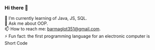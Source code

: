 ### Hi there 👋
🌱 I’m currently learning of Java, JS, SQL. <br/>
💬 Ask me about OOP.<br/>
📫 How to reach me: barmaglot351@gmail.com.<br/>
⚡ Fun fact: the first programming language for an electronic computer is Short Code

<!--
**barmaglot351/barmaglot351** is a ✨ _special_ ✨ repository because its `README.md` (this file) appears on your GitHub profile.

Here are some ideas to get you started:

- 🔭 I’m currently working on ...
- 🌱 I’m currently learning ...
- 👯 I’m looking to collaborate on ...
- 🤔 I’m looking for help with ...
- 💬 Ask me about ...
- 📫 How to reach me: ...
- 😄 Pronouns: ...
- ⚡ Fun fact: ...
-->
